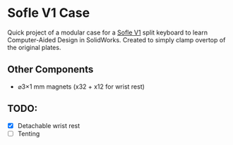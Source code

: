 # Sofle V1 Case

Quick project of a modular case for a [Sofle V1](https://github.com/josefadamcik/SofleKeyboard) split keyboard to learn Computer-Aided Design in SolidWorks. Created to simply clamp overtop of the original plates. 

## Other Components

- ⌀3×1 mm magnets (x32 + x12 for wrist rest)

## TODO:

- [x] Detachable wrist rest
- [ ] Tenting